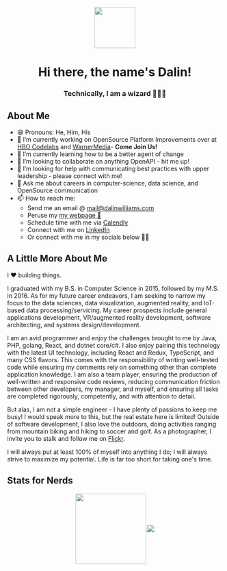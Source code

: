 <div align="center">
  <a alt="icon" href="https://jeffreyharmon.me">
    <img align="center" src="https://avatars.githubusercontent.com/u/5327214" width="96" />
  </a>
  <h1>Hi there, the name's Dalin!</h1>
  <h3>Technically, I am a wizard 🧙🏾‍♂️</h3>
  
</div>

## About Me
- 😄 Pronouns: He, Him, His
- 🔭 I’m currently working on OpenSource Platform Improvements over at [HBO Codelabs](https://github.com/HBOCodeLabs?type=source) and [WarnerMedia](https://github.com/WarnerMedia)- **Come Join Us!**
- 🌱 I’m currently learning how to be a better agent of change
- 👯 I’m looking to collaborate on anything OpenAPI - hit me up!
- 🤔 I’m looking for help with communicating best practices with upper leadership - please connect with me!
- 💬 Ask me about careers in computer-science, data science, and OpenSource communication
- 📫 How to reach me: 
  - Send me an email @ [mail@dalinwilliams.com](mailto:mail@dalinwilliams.com)
  - Peruse my [my webpage 👀](https://dalinwilliams.com/)
  - Schedule time with me via [Calendly](https://calendly.com/dalinwilliams/30min)
  - Connect with me on [LinkedIn](https://www.linkedin.com/in/dalinwilliams/)
  - Or connect with me in my socials below 👍🏾
<!--- ⚡ Fun fact: ...-->

## A Little More About Me

I ♥️ building things.

I graduated with my B.S. in Computer Science in 2015, followed by my M.S. in 2016. As for my future career endeavors, I am seeking to narrow my focus to the data sciences, data visualization, augmented reality, and IoT-based data processing/servicing. My career prospects include general applications development, VR/augmented reality development, software architecting, and systems design/development.

I am an avid programmer and enjoy the challenges brought to me by Java, PHP, golang, React, and dotnet core/c#. I also enjoy pairing this technology with the latest UI technology, including React and Redux, TypeScript, and many CSS flavors. This comes with the responsibility of writing well-tested code while ensuring my comments rely on something other than complete application knowledge. I am also a team player, ensuring the production of well-written and responsive code reviews, reducing communication friction between other developers, my manager, and myself, and ensuring all tasks are completed rigorously, competently, and with attention to detail.

But alas, I am not a simple engineer - I have plenty of passions to keep me busy! I would speak more to this, but the real estate here is limited! Outside of software development, I also love the outdoors, doing activities ranging from mountain biking and hiking to soccer and golf. As a photographer, I invite you to stalk and follow me on [Flickr](https://www.flickr.com/photos/dalinwilliams/).

I will always put at least 100% of myself into anything I do; I will always strive to maximize my potential. Life is far too short for taking one's time.


## Stats for Nerds


<!-- Credit: https://github.com/anuraghazra/github-readme-stats -->
<div align="center">
<a href="https://github.com/anuraghazra/github-readme-stats">
  <img align="center" height="165" src="https://github-readme-stats-funkeyfreak.vercel.app/api?username=funkeyfreak&show_icons=true&theme=tokyonight&include_all_commits=true&count_private=true&role=OWNER,ORGANIZATION_MEMBER,COLLABORATOR" />
</a>
<a href="https://github.com/anuraghazra/github-readme-stats">
  <img align="center" src="https://github-readme-stats-funkeyfreak.vercel.app/api/top-langs/?username=funkeyfreak&layout=compact&langs_count=6&theme=tokyonigh&include_all_commits=true&count_private=true&role=OWNER,ORGANIZATION_MEMBER,COLLABORATOR" />
</a>
</div>
